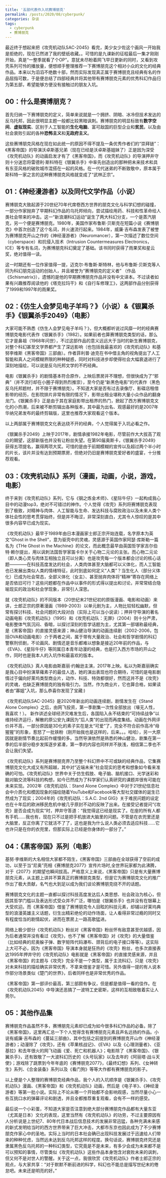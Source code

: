 ```yaml
---
title: '五部代表作入坑赛博朋克'
permalink: /posts/2020/08/cyberpunk/
categories: 杂谈
tags:
  - cyberpunk
  - 赛博朋克
---
```


最近终于想起来把《攻壳机动队SAC-2045》看完，美少女少佐这个画风一开始我是拒绝的，现在已然进了我的壁纸收藏。。可惜的是九课新的征程最后一集才刚刚开始，真是“一整季就看了个OP”。意犹未尽盼着网飞早日更新的同时，又看到攻壳系列可怜的播放量，便想顺手整理推荐一下赛博朋克这个相对小众的文化的经典作品。本来以为滔滔不绝数十部，然而实际发现真正属于赛博朋克且经典有名的作品屈指可数，于是便总结了四部经典并将其他带有赛博朋克元素的优秀科幻作品归为第五部，希望能够方便没有接触过的朋友入坑。

## 00：什么是赛博朋克？
首先归纳一下赛博朋克的定义，简单来说就是一个拥挤、阴暗、冰冷但技术发达的反乌托邦，因此很明显主题一般都比较黑暗讽刺。赛博朋克的明显标致有**数字空间**、**虚拟现实**、区别于人工智能的**生化电脑**、富可敌国的巨型企业和**贫民**，以及由社会衰败引起的各种**恐怖主义**和**无政府主义**。

这些赛博朋克风格在现在如此统一的原因不得不提及一条优秀作者们的“崇拜链”：《黑客帝国》的导演沃卓斯基兄弟（现在已经是沃卓斯基姐妹了）正是因为深受《攻壳机动队》的动画启发才有了《黑客帝国》，而《攻壳机动队》的导演押井守则十分迷恋将雷德利·斯科特在《银翼杀手》中率先创造出的那种把未来技术和具有东亚风格的破败城市混搭在一起的风格。在一代代迷弟的不断致敬中，原本属于斯科特一家之言的这种赛博朋克风格就变成了“武林正宗”。

## 01：《神经漫游者》以及同代文学作品（小说）
赛博朋克大致起源于20世纪70年代席卷西方世界的朋克文化与科学幻想的碰撞，一部分作家抛弃了早期科幻作品的乌托邦倾向，尝试描绘用药、科技和性革命给人类社会带来的冲击。这一“新浪潮科幻运动”诞生了两大科幻分支，一个是蒸汽朋克，另一个便是赛博朋克。1980年，美国作家布鲁斯·贝斯克在短篇小说《赛博朋克》中首次创造了这个名词，并火速流行起来。1984年，威廉·吉布森发表了被誉为赛博朋克开山之作的《神经漫游者》（Neuromancer），第一次描述了数位空间（cyberspace）和抗侵入技术（Intrusion Countermeasures Electronics， ICE）等专有名词，为赛博朋克科幻奠定了基础。该书同时获得了雨果奖和星云奖，绝对值得一读。

这一时期还有一位作家值得一提，迈克尔·布鲁斯·斯特林，他与布鲁斯·贝斯克等人同为科幻朋克运动的创始人，并且被誉为“赛博朋克的定义者” （作品《Schismatrix》），遗憾的是他的早期赛博朋克作品并没有中文译本。不过读者如果有兴趣推荐阅读他的《塔克拉玛干》和《自行车修理工》，这两部作品分别获得了1999和1997年的雨果奖。

## 02：《仿生人会梦见电子羊吗？》（小说）&《银翼杀手》《银翼杀手2049》（电影）
大家可能不熟悉《仿生人会梦见电子羊吗？》，但大概都听说过风靡一时的经典赛博朋克电影代表作《银翼杀手》（1982）。如果前者也算赛博朋克类型的话，那么它才是鼻祖（1968年问世），不过这部作品的意义远远大于当时的新生赛博朋克，对整个科幻甚至文学界都产生了深远影响（也包括我最喜欢的《攻壳机动队》和基努李维斯《黑客帝国》三部曲）。作者菲利普·迪克在书中借主角的视角提出了人工智能和真人之间模糊界限的种种疑惑，同时对科技进步却使得社会大幅衰退进行了深刻地描绘，可以说是反乌托邦文学的不朽经典。

电影《银翼杀手》的剧情基本符合原作，上映后票房并不理想，但很快成为了“邪典”（并不流行却在小圈子得到热烈推崇），至今仍是“新黑色电影”的代表作（黑色反乌托邦题材，并不限于赛博朋克）。不知道大家是否有过去录像厅、影碟店租借影带的经历，在影院排片非常有限的情况下，影带出租业堪称大量小众作品的翻身龙门。《银翼杀手》正是由于其在家庭影带出租界的热门，掀起了西方赛博朋克文化的小热潮，后来被不断剪辑出各种版本，其中最为出名、观感最好的是2007年华纳兄弟发布的最终剪辑版，这里也推荐大家观看这个版本。

以上两部属于赛博朋克文化表达绕不开的经典，个人觉得属于入坑必看之作。

《银翼杀手2049》上映于2017年，剧情承接1982年电影，尽管前作大大拔高了观众的期望，这部新版也并没有让粉丝失望。在第90届奥斯卡，《银翼杀手2049》获得五项提名，赢得两项大奖。可惜的是由于前期模糊的宣传以及超过两个半小时的片长，该片并没有达到预期票房，但绝对仍旧是赛博朋克爱好者的盛宴，十分推荐观看。

## 03：《攻壳机动队》系列（漫画，动画，小说，游戏，电影）
终于来到《攻壳机动队》系列，它与《钢之炼金术师》、《星际牛仔》一起构成我心目中的动漫top3，绝对不可错过的神作。个人觉得《攻壳》系列将赛博朋克表现到了极致，对精神与肉体、人工智能与生命、发达科技与腐败政治以及未来人类个体社会性的思考贯穿始终，但是并不晦涩，非常深刻直白，尤其令人惊叹的是其中很多内容早已成为现实。

《攻壳机动队》最早于1989年由日本漫画家士郎正宗开始连载，名字原本为英文“Ghost in the Shell”，意为驱壳中的灵魂，灵感源于英国作家阿瑟·库斯勒一篇名为《THe Ghost in the Machine》的论文，而此概念最早由英国哲学家吉尔伯特·赖尔提出，用以讽刺法国哲学家笛卡尔关于心物二元论的主张。而心物二元论（即人类心灵与肉体互相独立且可以分离）也是攻壳每一个版本都会讨论的核心话题————在科技高度发达的社会，人类肉体甚至大脑都可以义体化，而人工智能也已发展出类似人类的情绪特征，此时到底如何定义“人类”？当生化人（部分义体化）已成为社会常态，全部义体化（女主）、甚至抛弃肉体将“精神”寄存在网络上是否依旧可行？这些问题都在作品中以事件的形式得以提出和讨论，并常常结合隐喻现实的政治和社会学现象，非常引人深思。

就《攻壳机动队》的不同版本（20世纪末21世纪初的原版漫画、电影和动画）来讲，士郎正宗的原著漫画（1989-2003）以单元剧为主，人物比较轻松幽默，但常有探讨科技、社会问题的大段对白（实际上可以当小说读）；押井守导演的著名动画电影《攻壳机动队》（1995）和《攻壳机动队：无罪》（2004）则十分严肃，电影整体气氛沉闷、昏暗，以探讨深刻的哲学话题为主，尤其第一部堪称最经典，是《黑客帝国》的直接灵感来源；神山健治导演的动画连续剧（2002-2006，包括OVA和动画电影）介于两者之间，属于带有大量政治、社会和哲学剧情的科幻警察刑侦剧，不论画风、剧情还是音乐都难以想象是接近20年前的作品，与《EVA》、《星际牛仔》等同属日本青年动漫的经典，也是打入西方市场的开山之作，同时也是我本人的入坑作和最喜欢的版本。

《攻壳机动队》真人电影由斯嘉丽·约翰逊主演，2017年上映。私以为斯嘉丽确实是我心目中扮演草薙素子的最佳人选，她的演出表现也符合期待，可惜的是电影剧情过于偏向好莱坞类型商业片，动作、科技、特效都很好，然而这并不是《攻壳》的灵魂，也缺乏赛博朋克的独有吸引力。当然，作为商业片，它也算合格，如果读者由“寡姐”入坑，那么恭喜你发现了宝藏:)

《攻壳机动队SAC-2045》是2020年新出的动画连续剧，剧情发生在《Stand Alone Complex》之后，由网飞投资，第一季剧集一次性全部放出（壕无人性，我喜欢！）。 新作讲述全球经济灾难发生后，各国陷入永不结束的“可持续战争”以维持经济运行，解散的原公安九课因为“后人类”的出现而再度集结。动画在外网评价并不高，一部分原因是3D化的素子实在是太“可爱”了，完全不符合前作高冷“母猩猩”的形象，惹怒了一批铁粉（刚开始我也是这样的，后来。。。哈哈），另一大原因就是剧情节奏比起前作缓慢的多。当然导演依然是熟悉的神山健治，剧集在第一季的后半部分稳步发挥逐步紧凑，第一季的内容也同样并不肤浅，相信第二季也不会让我们失望。

《攻壳机动队》系列是赛博朋克界乃至整个科幻界中不可或缺的经典作品，它集赛博朋克文化大成又有所超越，其中对“近端未来”社会现实的思考和想象如今看来准确的可怕。《攻壳机动队》世界中关于仿生假肢、电子脑、脑机接口、光学迷彩和脑对脑交流等科技的构想，如今已然成为了科学家们认真研究的课题并很有可能在未来实现。2002年《攻壳机动队：Stand Alone Complex》中对于21世纪信息社会中介质化和模因现象的描绘随着YouTube和Facebook等大型社交媒体的诞生已然成为了现实；2004年的《攻壳机动队：S.A.C. 2nd GIG》关于难民问题的设定也在十年后的欧洲移民危机中被几乎原封不动的反映了出来。在接受记者提问“《攻壳》是否会成为现实”时，押井守答道：“我觉得这已经是现实了。在座的所有人都有手机……我也有，现在只不过是把手机放进大脑里的问题。不管是在衣兜里还是大脑里，反正你离了它就活不了了，这也是我为什么说人类必须去适应科技……它也许只是在你的衣兜里，但那实际上已经是你身体的一部分了。” 

## 04：《黑客帝国》系列（电影）

基努·李维斯的大名相信大家都不陌生，《黑客帝国》三部曲在全球获得了空前的成功，以至于当“尼奥”亮相《赛博朋克2077》宣传片场时,全世界玩家都为此沸腾，对于《2077》的期望也瞬间拔高。严格意义上来说，《黑客帝国》只是有大量赛博朋克元素，从主题上讲并不算真正的赛博朋克类型，但是它为赛博朋克文化的推广作出了极大贡献，名气也大到足以成为我们谈论赛博朋克绕不开的话题。

赛博朋克文化的主题一直都以探讨科技高度发达后人类思想、社会政治为核心，但因其哲学门槛以及表达形式受众并不广泛，哪怕是《银翼杀手》也并没有在银幕上大受欢迎。而《黑客帝国》借鉴了赛博朋克令人目眩的科技元素，却辅以好莱坞典型的浪漫英雄主义话题，衍生出精彩绝伦的动作场面，让人看得非常过瘾的同时又有程度恰当的剧情起伏，进而在票房上一路高歌猛进。

网络上极少部分《攻壳机动队》粉丝对《黑客帝国》粉丝怀有敌意甚至优越感，因为后者通常并没有看过《攻壳》，也不了解《黑客帝国》对《攻壳》的大量借鉴（比如经典的尼奥躲子弹、数字矩阵代码瀑布、颈背后的电子接口等等）。这实际上大可不必，因为《黑客帝国》导演本身就是狂热的《攻壳》粉丝，也多次直接表达1995年押井守的《攻壳机动队》电影就是《黑客帝国》的直接灵感来源，并且《黑客帝国》的主题与《攻壳》完全不是一个类型，属于主流科幻，只是《攻壳》对未来科技的描绘确实非常优秀，不拿来借鉴才是可惜。另外值得一提的有人说本作部分场景类似《楚门的世界》，后者同样也是非常优秀的作品。

《黑客帝国》第一部评价最高，第三部颇有争议，但是都是值得一看的佳作。在《攻壳机动队2045》中导演还恶搞了一波特工史密斯，这样的互相致敬着实让人莞尔。

## 05：其他作品集

赛博朋克作品虽然不多，赛博朋克元素却已成为如今很多科幻作品的必备。除了《黑客帝国》，这里再汇总一下个人觉得含有赛博朋克元素且声名远扬的作品。小说有威廉·吉布森的《蔓延三部曲》，其中包括之前提到的赛博朋克开山作《神经漫游者》；动漫除了《攻壳》，还有《苹果核战记》、《EVA》以及《心理测量者》、《亚基拉》和去年很火的网飞动画《爱、死亡和机器人》；电影除了《黑客帝国》、《银翼杀手》，还有致敬了一大波科幻历史的《头号玩家》以及去年的《阿丽塔·战斗天使》；游戏除了跳票到今年年底的《赛博朋克2077》，《最终幻想》系列、《女神转生》系列、《合金装备》系列以及《看门狗》等等大作都有赛博朋克的影子。

以上便是个人整理的赛博朋克经典作品，我个人的入坑顺序是《银翼杀手》、《攻壳机动队》漫画、《黑客帝国》和《攻壳机动队》动画，然后是《电子羊》、《神经漫游者》等第一批小说。实际上不论从哪一个开始都不会影响观感，当然尽量小心一些互挑口水的弹幕评论和剧透，并且全都推荐重复观看，会有不一样的感受。

最后说一个小彩蛋，不知道大家是否注意到绝大部分赛博朋克作品都有大量东亚（尤其是日本）文化的表现，这里当然有《攻壳机动队》的功劳，不过主要原因有人分析说是上世纪7、80年代日本战后信息技术的发展非常迅猛，各种充满未来感的新式发明给当时的西方世界带来了巨大冲击，大都市东京也因此成为了不少赛博朋克作家心中的圣地。实际上当时的日本社会确已出现科技发展过于迅速给人们带来的种种忧虑，当然远未达到反乌托邦这样的程度。换句话说，赛博朋克终究还是隶属黑色反乌托邦的一种科幻类型，它究竟是不是未来，有多少会成为未来都不是可以预知的事情，尽管类似《攻壳机动队》这些作品本身饱含对衰败未来的讽刺，但又何不是对世人的警醒。关于这一点，我很欣赏《攻壳机动队》作者士郎正宗的观点，与大家共享：“对于默默不断前进的科学，科幻也不能总是描写世纪末的倦怠吧。未来还是明亮的好。”